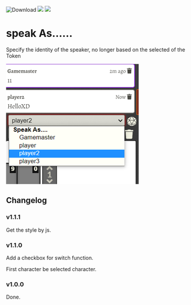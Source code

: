 ![Download](https://img.shields.io/github/downloads/hktrpg/foundryVTT-speak-as/total)
![](https://img.shields.io/badge/Foundry-v0.8.9-informational)
<a href="https://patreon.com/HKTRPG"><img src="https://img.shields.io/endpoint.svg?url=https://shieldsio-patreon.vercel.app/api/?username=HKTRPG&type=patrons" /></a>

# speak As……

Specify the identity of the speaker, no longer based on the selected of the Token

![readme](./readme.png)

## Changelog

### v1.1.1

Get the style by js.

### v1.1.0

Add a checkbox for switch function.

First character be selected character.

### v1.0.0

Done. 

